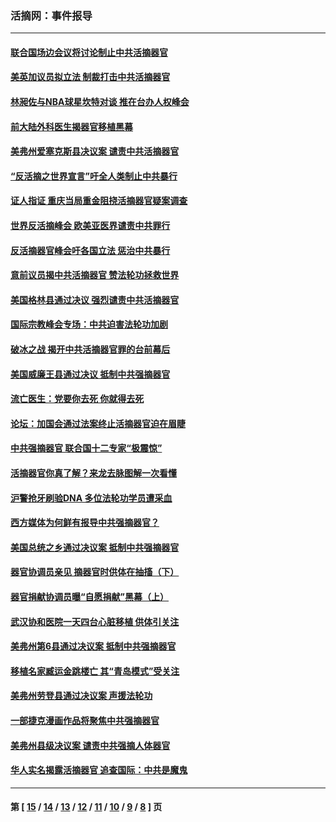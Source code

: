 ### 活摘网：事件报导
---
#### [联合国场边会议将讨论制止中共活摘器官](../../pages/nf5877/n13656361.md?04130430) 
#### [美英加议员拟立法 制裁打击中共活摘器官](../../pages/nf5877/n13430251.md?04130430) 
#### [林昶佐与NBA球星坎特对谈 推在台办人权峰会](../../pages/nf5877/n13414467.md?04130430) 
#### [前大陆外科医生揭器官移植黑幕](../../pages/nf5877/n13401416.md?04130430) 
#### [美弗州爱塞克斯县决议案 谴责中共活摘器官](../../pages/nf5877/n13320919.md?04130430) 
#### [“反活摘之世界宣言”吁全人类制止中共暴行](../../pages/nf5877/n13259730.md?04130430) 
#### [证人指证 重庆当局重金阻挠活摘器官疑案调查](../../pages/nf5877/n13259127.md?04130430) 
#### [世界反活摘峰会 欧美亚医界谴责中共罪行](../../pages/nf5877/n13253550.md?04130430) 
#### [反活摘器官峰会吁各国立法 惩治中共暴行](../../pages/nf5877/n13245052.md?04130430) 
#### [意前议员揭中共活摘器官 赞法轮功拯救世界](../../pages/nf5877/n13203445.md?04130430) 
#### [美国格林县通过决议 强烈谴责中共活摘器官](../../pages/nf5877/n13119367.md?04130430) 
#### [国际宗教峰会专场：中共迫害法轮功加剧](../../pages/nf5877/n13088279.md?04130430) 
#### [破冰之战 揭开中共活摘器官罪的台前幕后](../../pages/nf5877/n13082457.md?04130430) 
#### [美国威廉王县通过决议 抵制中共强摘器官](../../pages/nf5877/n13056521.md?04130430) 
#### [流亡医生：党要你去死 你就得去死](../../pages/nf5877/n13052835.md?04130430) 
#### [论坛：加国会通过法案终止活摘器官迫在眉睫](../../pages/nf5877/n13029839.md?04130430) 
#### [中共强摘器官 联合国十二专家“极震惊”](../../pages/nf5877/n13024313.md?04130430) 
#### [活摘器官你真了解？来龙去脉图解一次看懂](../../pages/nf5877/n13013820.md?04130430) 
#### [沪警抢牙刷验DNA 多位法轮功学员遭采血](../../pages/nf5877/n12969218.md?04130430) 
#### [西方媒体为何鲜有报导中共强摘器官？](../../pages/nf5877/n12932034.md?04130430) 
#### [美国总统之乡通过决议案 抵制中共强摘器官](../../pages/nf5877/n12908242.md?04130430) 
#### [器官协调员亲见 摘器官时供体在抽搐（下）](../../pages/nf5877/n12898622.md?04130430) 
#### [器官捐献协调员曝“自愿捐献”黑幕（上）](../../pages/nf5877/n12878830.md?04130430) 
#### [武汉协和医院一天四台心脏移植 供体引关注](../../pages/nf5877/n12863175.md?04130430) 
#### [美弗州第6县通过决议案 抵制中共强摘器官](../../pages/nf5877/n12805218.md?04130430) 
#### [移植名家臧运金跳楼亡 其“青岛模式”受关注](../../pages/nf5877/n12803746.md?04130430) 
#### [美弗州劳登县通过决议案 声援法轮功](../../pages/nf5877/n12785715.md?04130430) 
#### [一部捷克漫画作品将聚焦中共强摘器官](../../pages/nf5877/n12785954.md?04130430) 
#### [美弗州县级决议案 谴责中共强摘人体器官](../../pages/nf5877/n12721290.md?04130430) 
#### [华人实名揭露活摘器官 追查国际：中共是魔鬼](../../pages/nf5877/n12691724.md?04130430) 

---
#### 第 [ [15](./15.md?04130430) / [14](./14.md?04130430) / [13](./13.md?04130430) / [12](./12.md?04130430) / [11](./11.md?04130430) / [10](./10.md?04130430) / [9](./9.md?04130430) / [8](./8.md?04130430) ] 页
